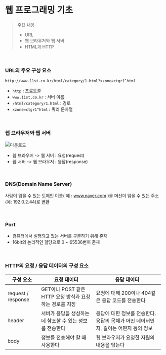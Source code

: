 # 웹 프로그래밍 기초
> 주요 내용
> - URL
> - 웹 브라우저와 웹 서버
> - HTML과 HTTP

<br>

### URL의 주요 구성 요소
```
http://www.11st.co.kr/html/category/1.html?xzone=ctgr1^html
```
- `http` : 프로토콜
- `www.11st.co.kr` : 서버 이름
- `/html/category/1.html` : 경로
- `xzone=ctgr1^html` : 쿼리 문자열

<br>

### 웹 브라우저와 웹 서버
![다운로드](https://user-images.githubusercontent.com/103838236/188817052-15aab2ca-2dae-48b7-9bd5-7e73a439ce05.png)

- 웹 브라우저 -> 웹 서버 : 요청(request)
- 웹 서버 -> 웹 브라우저 : 응답(response)

<br>

### DNS(Domain Name Server)
사람이 읽을 수 있는 도메인 이름( 예 : www.naver.com )을 머신이 읽을 수 있는 주소(예: 192.0.2.44)로 변환

<br>

### Port
- 컴퓨터에서 실행되고 있는 서버를 구분하기 위해 존재
- 16bit의 논리적인 할당으로 0 ~ 65536번이 존재

<br>

### HTTP의 요청 / 응답 데이터의 구성 요소
| 구성 요소 | 요청 데이터 | 응답 데이터 |
| ------- | --------- | -------- |
| request / response | GET이나 POST 같은 HTTP 요청 방식과 요청하는 경로를 지정 | 요청에 대해 200이나 404같은 응답 코드를 전송한다 |
| header | 서버가 응답을 생성하는데 참조할 수 있는 정보를 전송한다 | 응답에 대한 정보를 전송한다. 응답의 몸체가 어떤 데이터인지, 길이는 어떤지 등의 정보 |
| body | 정보를 전송해야 할 때 사용한다 | 웹 브라우저가 요청한 자원의 내용을 담는다 |

<br>



